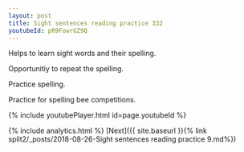 ```yaml
---
layout: post
title: Sight sentences reading practice 332
youtubeId: pR9FowrGZ9Q
---
```

 
 
Helps to learn sight words and their spelling.

Opportunitiy to repeat the spelling. 

Practice spelling. 
 
Practice for spelling bee competitions. 
 
{% include youtubePlayer.html id=page.youtubeId %}
 
 
{% include analytics.html %} 
[Next]({{ site.baseurl }}{% link  split2/_posts/2018-08-26-Sight sentences reading practice 9.md%})
 

